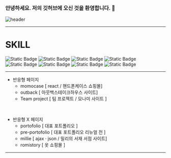 ### 안녕하세요. 저의 깃허브에 오신 것을 환영합니다. 👋


<!-- ![header](https://capsule-render.vercel.app/api?type=waving) -->
![header](https://capsule-render.vercel.app/api?type=Cylinder&color=auto&height=300&section=header&text=HANA's%20Github!&fontSize=100)
<!-- type:rounded / color pink=ffcdcc-->
<hr>
<div>
  <h1>SKILL</h1>
  
  ![Static Badge](https://img.shields.io/badge/HTML5-E34F26?style=for-the-badge&logo=html5&logoColor=white)
  ![Static Badge](https://img.shields.io/badge/CSS3-1572B6?style=for-the-badge&logo=css3&logoColor=white)
  ![Static Badge](https://img.shields.io/badge/Sass-CC6699?style=for-the-badge&logo=sass&logoColor=white)
  ![Static Badge](https://img.shields.io/badge/JavaScript-F7DF1E?style=for-the-badge&logo=javascript&logoColor=black)
  ![Static Badge](https://img.shields.io/badge/jQuery-0769AD?style=for-the-badge&logo=jquery&logoColor=white)
  ![Static Badge](https://img.shields.io/badge/React-20232A?style=for-the-badge&logo=react&logoColor=61DAFB)
  ![Static Badge](https://img.shields.io/badge/Vue.js-35495E?style=for-the-badge&logo=vue.js&logoColor=4FC08D)
  ![Static Badge](https://img.shields.io/badge/MySQL-00000F?style=for-the-badge&logo=mysql&logoColor=white)
</div>
<hr>
<ul>
  <li>
    반응형 페이지
    <ul>
      <li>momocase [ react / 핸드폰케이스 쇼핑몰]</li>
      <li>outback [ 아웃백스테이크하우스 사이트]</li>
      <li>Team project [ 팀 프로젝트 / 모나미 사이트 ]</li>
    </ul>
  </li>
</ul>
</br>
<ul>
  <li>
    반응형 X 페이지
    <ul>
      <li>portofolio [ 대표 포트폴리오 ]</li>
      <li>pre-portofolio [ 대표 포트폴리오 리뉴얼 전 ]</li>
      <li>millie [ ajax · json / 밀리의 서재 서점 사이트]</li>
      <li>romistory [ 옷 쇼핑몰 ]</li>
    </ul>
  </li>
</ul>
<hr>


<!--
**hana-jang/hana-jang** is a ✨ _special_ ✨ repository because its `README.md` (this file) appears on your GitHub profile.

Here are some ideas to get you started:

- 🔭 I’m currently working on ...
- 🌱 I’m currently learning ...
- 👯 I’m looking to collaborate on ...
- 🤔 I’m looking for help with ...
- 💬 Ask me about ...
- 📫 How to reach me: ...
- 😄 Pronouns: ...
- ⚡ Fun fact: ...
-->
